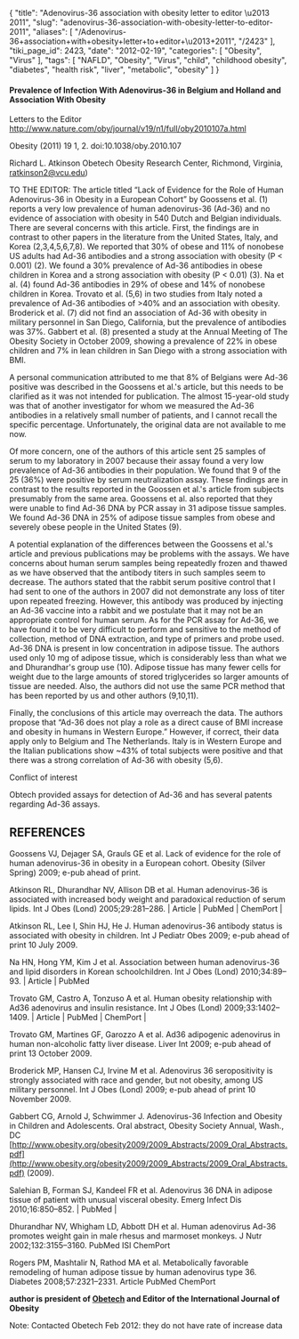 {
    "title": "Adenovirus-36 association with obesity letter to editor \u2013 2011",
    "slug": "adenovirus-36-association-with-obesity-letter-to-editor-2011",
    "aliases": [
        "/Adenovirus-36+association+with+obesity+letter+to+editor+\u2013+2011",
        "/2423"
    ],
    "tiki_page_id": 2423,
    "date": "2012-02-19",
    "categories": [
        "Obesity",
        "Virus"
    ],
    "tags": [
        "NAFLD",
        "Obesity",
        "Virus",
        "child",
        "childhood obesity",
        "diabetes",
        "health risk",
        "liver",
        "metabolic",
        "obesity"
    ]
}


#### Prevalence of Infection With Adenovirus-36 in Belgium and Holland and Association With Obesity

Letters to the Editor http://www.nature.com/oby/journal/v19/n1/full/oby2010107a.html 

Obesity (2011) 19 1, 2. doi:10.1038/oby.2010.107

Richard L. Atkinson Obetech Obesity Research Center, Richmond, Virginia,  ratkinson2@vcu.edu)

TO THE EDITOR: The article titled “Lack of Evidence for the Role of Human Adenovirus-36 in Obesity in a European Cohort” by Goossens et al. (1) reports a very low prevalence of human adenovirus-36 (Ad-36) and no evidence of association with obesity in 540 Dutch and Belgian individuals. There are several concerns with this article. First, the findings are in contrast to other papers in the literature from the United States, Italy, and Korea (2,3,4,5,6,7,8). We reported that 30% of obese and 11% of nonobese US adults had Ad-36 antibodies and a strong association with obesity (P < 0.001) (2). We found a 30% prevalence of Ad-36 antibodies in obese children in Korea and a strong association with obesity (P < 0.01) (3). Na et al. (4) found Ad-36 antibodies in 29% of obese and 14% of nonobese children in Korea. Trovato et al. (5,6) in two studies from Italy noted a prevalence of Ad-36 antibodies of >40% and an association with obesity. Broderick et al. (7) did not find an association of Ad-36 with obesity in military personnel in San Diego, California, but the prevalence of antibodies was 37%. Gabbert et al. (8) presented a study at the Annual Meeting of The Obesity Society in October 2009, showing a prevalence of 22% in obese children and 7% in lean children in San Diego with a strong association with BMI.

A personal communication attributed to me that 8% of Belgians were Ad-36 positive was described in the Goossens et al.'s article, but this needs to be clarified as it was not intended for publication. The almost 15-year-old study was that of another investigator for whom we measured the Ad-36 antibodies in a relatively small number of patients, and I cannot recall the specific percentage. Unfortunately, the original data are not available to me now.

Of more concern, one of the authors of this article sent 25 samples of serum to my laboratory in 2007 because their assay found a very low prevalence of Ad-36 antibodies in their population. We found that 9 of the 25 (36%) were positive by serum neutralization assay. These findings are in contrast to the results reported in the Goossen et al.'s article from subjects presumably from the same area. Goossens et al. also reported that they were unable to find Ad-36 DNA by PCR assay in 31 adipose tissue samples. We found Ad-36 DNA in 25% of adipose tissue samples from obese and severely obese people in the United States (9).

A potential explanation of the differences between the Goossens et al.'s article and previous publications may be problems with the assays. We have concerns about human serum samples being repeatedly frozen and thawed as we have observed that the antibody titers in such samples seem to decrease. The authors stated that the rabbit serum positive control that I had sent to one of the authors in 2007 did not demonstrate any loss of titer upon repeated freezing. However, this antibody was produced by injecting an Ad-36 vaccine into a rabbit and we postulate that it may not be an appropriate control for human serum. As for the PCR assay for Ad-36, we have found it to be very difficult to perform and sensitive to the method of collection, method of DNA extraction, and type of primers and probe used. Ad-36 DNA is present in low concentration in adipose tissue. The authors used only 10 mg of adipose tissue, which is considerably less than what we and Dhurandhar's group use (10). Adipose tissue has many fewer cells for weight due to the large amounts of stored triglycerides so larger amounts of tissue are needed. Also, the authors did not use the same PCR method that has been reported by us and other authors (9,10,11).

Finally, the conclusions of this article may overreach the data. The authors propose that “Ad-36 does not play a role as a direct cause of BMI increase and obesity in humans in Western Europe.” However, if correct, their data apply only to Belgium and The Netherlands. Italy is in Western Europe and the Italian publications show ~43% of total subjects were positive and that there was a strong correlation of Ad-36 with obesity (5,6).

Conflict of interest

Obtech provided assays for detection of Ad-36 and has several patents regarding Ad-36 assays.

## REFERENCES

Goossens VJ, Dejager SA, Grauls GE et al. Lack of evidence for the role of human adenovirus-36 in obesity in a European cohort. Obesity (Silver Spring) 2009; e-pub ahead of print.

Atkinson RL, Dhurandhar NV, Allison DB et al. Human adenovirus-36 is associated with increased body weight and paradoxical reduction of serum lipids. Int J Obes (Lond) 2005;29:281–286. | Article | PubMed | ChemPort |

Atkinson RL, Lee I, Shin HJ, He J. Human adenovirus-36 antibody status is associated with obesity in children. Int J Pediatr Obes 2009; e-pub ahead of print 10 July 2009.

Na HN, Hong YM, Kim J et al. Association between human adenovirus-36 and lipid disorders in Korean schoolchildren. Int J Obes (Lond) 2010;34:89–93. | Article | PubMed

Trovato GM, Castro A, Tonzuso A et al. Human obesity relationship with Ad36 adenovirus and insulin resistance. Int J Obes (Lond) 2009;33:1402–1409. | Article | PubMed | ChemPort |

Trovato GM, Martines GF, Garozzo A et al. Ad36 adipogenic adenovirus in human non-alcoholic fatty liver disease. Liver Int 2009; e-pub ahead of print 13 October 2009.

Broderick MP, Hansen CJ, Irvine M et al. Adenovirus 36 seropositivity is strongly associated with race and gender, but not obesity, among US military personnel. Int J Obes (Lond) 2009; e-pub ahead of print 10 November 2009.

Gabbert CG, Arnold J, Schwimmer J. Adenovirus-36 Infection and Obesity in Children and Adolescents. Oral abstract, Obesity Society Annual, Wash., DC [http://www.obesity.org/obesity2009/2009_Abstracts/2009_Oral_Abstracts.pdf](http://www.obesity.org/obesity2009/2009_Abstracts/2009_Oral_Abstracts.pdf) (2009).

Salehian B, Forman SJ, Kandeel FR et al. Adenovirus 36 DNA in adipose tissue of patient with unusual visceral obesity. Emerg Infect Dis 2010;16:850–852. | PubMed |

Dhurandhar NV, Whigham LD, Abbott DH et al. Human adenovirus Ad-36 promotes weight gain in male rhesus and marmoset monkeys. J Nutr 2002;132:3155–3160. PubMed ISI ChemPort

Rogers PM, Mashtalir N, Rathod MA et al. Metabolically favorable remodeling of human adipose tissue by human adenovirus type 36. Diabetes 2008;57:2321–2331.  Article PubMed  ChemPort 

 **author is president of [Obetech](http://www.obesityvirus.com/about.html) and Editor of the International Journal of Obesity** 

Note: Contacted Obetech Feb 2012: they do not have rate of increase data